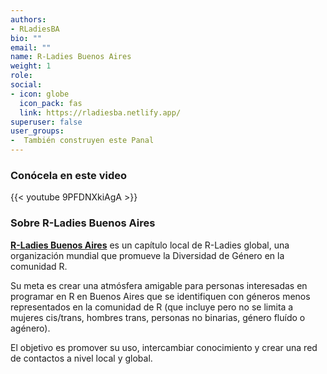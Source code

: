 ```yaml
---
authors:
- RLadiesBA
bio: ""
email: ""
name: R-Ladies Buenos Aires
weight: 1
role: 
social:
- icon: globe
  icon_pack: fas
  link: https://rladiesba.netlify.app/
superuser: false
user_groups:
-  También construyen este Panal
---
```


### Conócela en este video

{{< youtube 9PFDNXkiAgA >}} 

### Sobre R-Ladies Buenos Aires

**[R-Ladies Buenos Aires](https://rladiesba.netlify.app/)** es un capítulo local de R-Ladies global, una organización mundial que promueve la Diversidad de Género en la comunidad R.

Su meta es crear una atmósfera amigable para personas interesadas en programar en R en Buenos Aires que se identifiquen con géneros menos representados en la comunidad de R (que incluye pero no se limita a mujeres cis/trans, hombres trans, personas no binarias, género fluído o agénero).

El objetivo es promover su uso, intercambiar conocimiento y crear una red de contactos a nivel local y global.

